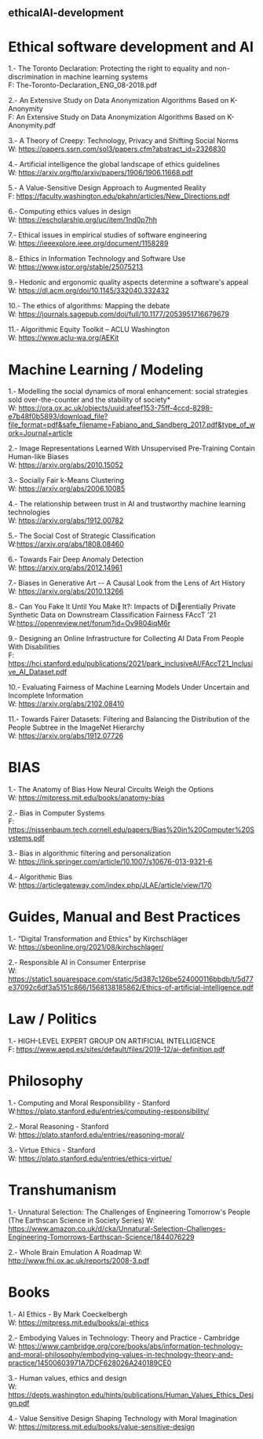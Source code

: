## ethicalAI-development
# Ethical software development and AI

1.- The Toronto Declaration: Protecting the right to equality and non-discrimination in machine learning systems
</br>
  F: The-Toronto-Declaration_ENG_08-2018.pdf
  
2.- An Extensive Study on Data Anonymization Algorithms Based on K-Anonymity 
</br>
  F: An Extensive Study on Data Anonymization Algorithms Based on K-Anonymity.pdf

3.- A Theory of Creepy: Technology, Privacy and Shifting Social Norms
</br>
  W: https://papers.ssrn.com/sol3/papers.cfm?abstract_id=2326830
  
4.- Artificial intelligence the global landscape of ethics guidelines
</br>
W: https://arxiv.org/ftp/arxiv/papers/1906/1906.11668.pdf

5.- A Value-Sensitive Design Approach to Augmented Reality
</br>
 F: https://faculty.washington.edu/pkahn/articles/New_Directions.pdf

6.- Computing ethics values in design
</br>
W: https://escholarship.org/uc/item/1nd0p7hh

7.- Ethical issues in empirical studies of software engineering
</br>
W: https://ieeexplore.ieee.org/document/1158289 

8.- Ethics in Information Technology and Software Use
</br>
W: https://www.jstor.org/stable/25075213

9.- Hedonic and ergonomic quality aspects determine a software's appeal
</br>
W: https://dl.acm.org/doi/10.1145/332040.332432

10.- The ethics of algorithms: Mapping the debate
</br>
W: https://journals.sagepub.com/doi/full/10.1177/2053951716679679

11.- Algorithmic Equity Toolkit – ACLU Washington
</br>
W: https://www.aclu-wa.org/AEKit

# Machine Learning / Modeling

1.- Modelling the social dynamics of moral enhancement: social strategies sold over-the-counter and the stability of society*
</br>
W: https://ora.ox.ac.uk/objects/uuid:afeef153-75ff-4ccd-8298-e7b48f0b5893/download_file?file_format=pdf&safe_filename=Fabiano_and_Sandberg_2017.pdf&type_of_work=Journal+article

2.- Image Representations Learned With Unsupervised Pre-Training Contain Human-like Biases
</br>
W: https://arxiv.org/abs/2010.15052

3.- Socially Fair k-Means Clustering
</br>
W: https://arxiv.org/abs/2006.10085

4.- The relationship between trust in AI and trustworthy machine learning technologies
</br>
W: https://arxiv.org/abs/1912.00782

5.- The Social Cost of Strategic Classification
</br>
W:https://arxiv.org/abs/1808.08460

6.- Towards Fair Deep Anomaly Detection
</br>
W: https://arxiv.org/abs/2012.14961
</br>

7.- Biases in Generative Art -- A Causal Look from the Lens of Art History
</br>
W: https://arxiv.org/abs/2010.13266

8.- Can You Fake It Until You Make It?: Impacts of Di￿erentially Private Synthetic Data on Downstream Classification Fairness FAccT ’21
</br>
W:https://openreview.net/forum?id=Ov9804iqM6r

9.- Designing an Online Infrastructure for Collecting AI Data From People With Disabilities
</br>
F: https://hci.stanford.edu/publications/2021/park_inclusiveAI/FAccT21_Inclusive_AI_Dataset.pdf

10.- Evaluating Fairness of Machine Learning Models Under Uncertain and Incomplete Information
</br>
W: https://arxiv.org/abs/2102.08410

11.- Towards Fairer Datasets: Filtering and Balancing the Distribution of the People Subtree in the ImageNet Hierarchy
</br>
W: https://arxiv.org/abs/1912.07726

# BIAS

1.- The Anatomy of Bias  How Neural Circuits Weigh the Options 
</br>
W: https://mitpress.mit.edu/books/anatomy-bias

2.- Bias in Computer Systems
</br>
F: https://nissenbaum.tech.cornell.edu/papers/Bias%20in%20Computer%20Systems.pdf

3.- Bias in algorithmic filtering and personalization
</br>
W: https://link.springer.com/article/10.1007/s10676-013-9321-6  

4.-  Algorithmic Bias 
</br>
W: https://articlegateway.com/index.php/JLAE/article/view/170


# Guides, Manual and Best Practices

1.- “Digital Transformation and Ethics” by Kirchschläger
</br>
W: https://sbeonline.org/2021/08/kirchschlager/
  
2.- Responsible AI in Consumer Enterprise
</br>
W: https://static1.squarespace.com/static/5d387c126be524000116bbdb/t/5d77e37092c6df3a5151c866/1568138185862/Ethics-of-artificial-intelligence.pdf


# Law / Politics

1.- HIGH-LEVEL EXPERT GROUP ON ARTIFICIAL INTELLIGENCE
</br>
  F: https://www.aepd.es/sites/default/files/2019-12/ai-definition.pdf


# Philosophy

1.- Computing and Moral Responsibility - Stanford
</br>
  W:https://plato.stanford.edu/entries/computing-responsibility/
  
2.- Moral Reasoning - Stanford
</br>
W: https://plato.stanford.edu/entries/reasoning-moral/


3.- Virtue Ethics - Stanford
</br>
W: https://plato.stanford.edu/entries/ethics-virtue/


# Transhumanism

1.- Unnatural Selection: The Challenges of Engineering Tomorrow's People (The Earthscan Science in Society Series) 
W: https://www.amazon.co.uk/d/cka/Unnatural-Selection-Challenges-Engineering-Tomorrows-Earthscan-Science/1844076229

2.- Whole Brain Emulation A Roadmap
W: http://www.fhi.ox.ac.uk/reports/2008-3.pdf



# Books
  
1.- AI Ethics - By Mark Coeckelbergh
</br>
  W: https://mitpress.mit.edu/books/ai-ethics
  
2.- Embodying Values in Technology: Theory and Practice - Cambridge
</br>
  W: https://www.cambridge.org/core/books/abs/information-technology-and-moral-philosophy/embodying-values-in-technology-theory-and-practice/14500603971A7DCF628026A240189CE0
  
3.- Human values, ethics and design
</br>
W: https://depts.washington.edu/hints/publications/Human_Values_Ethics_Design.pdf

4.-  Value Sensitive Design Shaping Technology with Moral Imagination 
</br>
W: https://mitpress.mit.edu/books/value-sensitive-design
